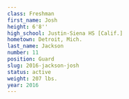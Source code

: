 ```yaml
---
class: Freshman
first_name: Josh
height: 6'8''
high_school: Justin-Siena HS [Calif.]
hometown: Detroit, Mich.
last_name: Jackson
number: 11
position: Guard
slug: 2016-jackson-josh
status: active
weight: 207 lbs.
year: 2016
---
```


